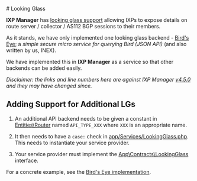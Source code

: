# Looking Glass

**IXP Manager** has [looking glass support](../features/looking-glass.md) allowing IXPs to expose details on route server / collector / AS112 BGP sessions to their members.

As it stands, we have only implemented one looking glass backend - [Bird's Eye](https://github.com/inex/birdseye); a *simple secure micro service for querying Bird (JSON API)* (and also written by us, INEX).

We have implemented this in **IXP Manager** as a service so that other backends can be added easily.

*Disclaimer: the links and line numbers here are against IXP Manager [v4.5.0](https://github.com/inex/IXP-Manager/tree/v4.5.0) and they may have changed since.*

## Adding Support for Additional LGs

1. An additional API backend needs to be given a constant in [Entities\Router](https://github.com/inex/IXP-Manager/blob/master/database/Entities/Router.php#L90) named `API_TYPE_XXX` where `XXX` is an appropriate name.

2. It then needs to have a `case:` check in [app/Services/LookingGlass.php](https://github.com/inex/IXP-Manager/blob/v4.5.0/app/Services/LookingGlass.php#L52). This needs to instantiate your service provider.

3. Your service provider must implement the [App\Contracts\LookingGlass](https://github.com/inex/IXP-Manager/blob/v4.5.0/app/Contracts/LookingGlass.php) interface.

For a concrete example, see the [Bird's Eye implementation](https://github.com/inex/IXP-Manager/blob/v4.5.0/app/Services/LookingGlass/BirdsEye.php).
